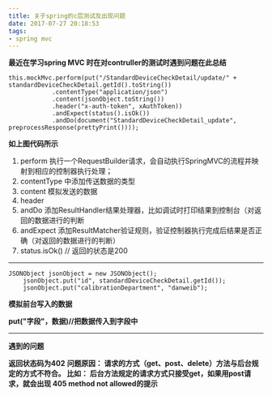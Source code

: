 ```yaml
---
title: 关于spring的c层测试及出现问题
date: 2017-07-27 20:18:53
tags:
- spring mvc
---
```

**最近在学习spring MVC 时在对contruller的测试时遇到问题在此总结**
<!--more-->

    this.mockMvc.perform(put("/StandardDeviceCheckDetail/update/" + standardDeviceCheckDetail.getId().toString())
                .contentType("application/json")
                .content(jsonObject.toString())
                .header("x-auth-token", xAuthToken))
                .andExpect(status().isOk())
                .andDo(document("StandardDeviceCheckDetail_update", preprocessResponse(prettyPrint())));

**如上图代码所示**


1. perform 执行一个RequestBuilder请求，会自动执行SpringMVC的流程并映射到相应的控制器执行处理；
2. contentType 中添加传送数据的类型
3. content 模拟发送的数据
4. header 
5. andDo 添加ResultHandler结果处理器，比如调试时打印结果到控制台（对返回的数据进行的判断
6. andExpect 添加ResultMatcher验证规则，验证控制器执行完成后结果是否正确（对返回的数据进行的判断）
7. status.isOk() // 返回的状态是200
***
    JSONObject jsonObject = new JSONObject();
        jsonObject.put("id", standardDeviceCheckDetail.getId());
        jsonObject.put("calibrationDepartment", "danweib");
**模拟前台写入的数据**

**put("字段"，数据)//把数据传入到字段中**

----------
**遇到的问题**

**返回状态码为402**
**问题原因：  请求的方式（get、post、delete）方法与后台规定的方式不符合。
比如： 后台方法规定的请求方式只接受get，如果用post请求，就会出现 405 method not allowed的提示**

